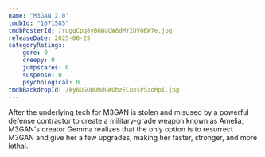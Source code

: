```yaml
---
name: "M3GAN 2.0"
tmdbId: "1071585"
tmdbPosterId: /rugqCpq8yBGWaQW6dMY2DVOEW7e.jpg
releaseDate: 2025-06-25
categoryRatings:
    gore: 0
    creepy: 0
    jumpscares: 0
    suspense: 0
    psychological: 0
tmdbBackdropId: /kyBOGOBUMdGWOhzECuosPSzoMpi.jpg
---
```

After the underlying tech for M3GAN is stolen and misused by a powerful defense contractor to create a military-grade weapon known as Amelia, M3GAN's creator Gemma realizes that the only option is to resurrect M3GAN and give her a few upgrades, making her faster, stronger, and more lethal.
